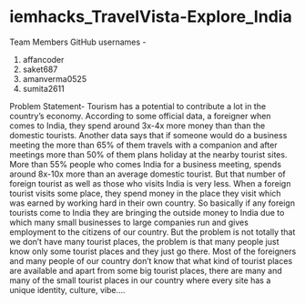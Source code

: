 # iemhacks_TravelVista-Explore_India
Team Members GitHub usernames -

1. affancoder 
2. saket687
3. amanverma0525
4. sumita2611

Problem Statement- 
Tourism has a potential to contribute a lot in the country’s economy. According to some official data, a foreigner when comes to India, they spend around 3x-4x more money than than the domestic tourists. Another data says that if someone would do a business meeting the more than 65% of them travels with a companion and after meetings more than 50% of them plans holiday at the nearby tourist sites. More than 55% people who comes India for a business meeting, spends around 8x-10x more than an average domestic tourist. But that number of foreign tourist as well as those who visits India is very less. When a foreign tourist visits some place, they spend money in the place they visit which was earned by working hard in their own country. So basically if any foreign tourists come to India they are bringing the outside money to India due to which many small businesses to large companies run and gives employment to the citizens of our country. But the problem is not totally that we don’t have many tourist places, the problem is that many people just know only some tourist places and they just go there. Most of the foreigners and many people of our country don’t know that what kind of tourist places are available and apart from some big tourist places, there are many and many of the small tourist places in our country where every site has a unique identity, culture, vibe….
